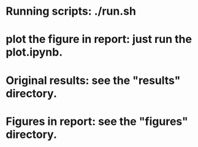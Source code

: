 # Running scripts: ./run.sh
# plot the figure in report: just run the plot.ipynb.
# Original results: see the "results" directory.
# Figures in report: see the "figures" directory.
